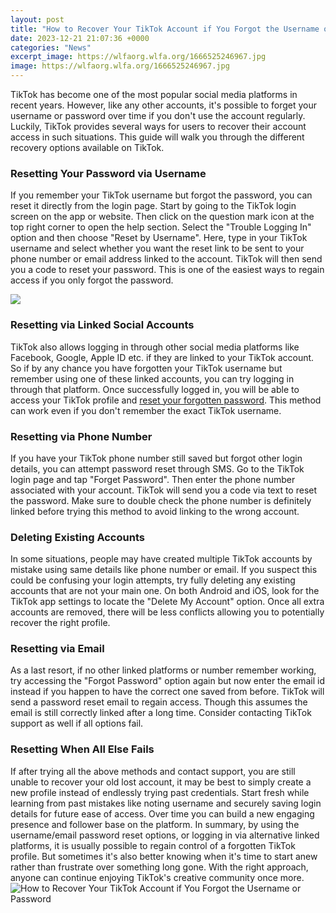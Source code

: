 ```yaml
---
layout: post
title: "How to Recover Your TikTok Account if You Forgot the Username or Password"
date: 2023-12-21 21:07:36 +0000
categories: "News"
excerpt_image: https://wlfaorg.wlfa.org/1666525246967.jpg
image: https://wlfaorg.wlfa.org/1666525246967.jpg
---
```


TikTok has become one of the most popular social media platforms in recent years. However, like any other accounts, it's possible to forget your username or password over time if you don't use the account regularly. Luckily, TikTok provides several ways for users to recover their account access in such situations. This guide will walk you through the different recovery options available on TikTok.
### Resetting Your Password via Username 
If you remember your TikTok username but forgot the password, you can reset it directly from the login page. Start by going to the TikTok login screen on the app or website. Then click on the question mark icon at the top right corner to open the help section. Select the "Trouble Logging In" option and then choose "Reset by Username". Here, type in your TikTok username and select whether you want the reset link to be sent to your phone number or email address linked to the account. TikTok will then send you a code to reset your password. This is one of the easiest ways to regain access if you only forgot the password.

![](https://i.ytimg.com/vi/G5OnPuMwJxA/maxresdefault.jpg)
### Resetting via Linked Social Accounts
TikTok also allows logging in through other social media platforms like Facebook, Google, Apple ID etc. if they are linked to your TikTok account. So if by any chance you have forgotten your TikTok username but remember using one of these linked accounts, you can try logging in through that platform. Once successfully logged in, you will be able to access your TikTok profile and [reset your forgotten password](https://store.fi.io.vn/collection/dog-mother). This method can work even if you don't remember the exact TikTok username.
### Resetting via Phone Number 
If you have your TikTok phone number still saved but forgot other login details, you can attempt password reset through SMS. Go to the TikTok login page and tap "Forget Password". Then enter the phone number associated with your account. TikTok will send you a code via text to reset the password. Make sure to double check the phone number is definitely linked before trying this method to avoid linking to the wrong account.
### Deleting Existing Accounts
In some situations, people may have created multiple TikTok accounts by mistake using same details like phone number or email. If you suspect this could be confusing your login attempts, try fully deleting any existing accounts that are not your main one. On both Android and iOS, look for the TikTok app settings to locate the "Delete My Account" option. Once all extra accounts are removed, there will be less conflicts allowing you to potentially recover the right profile. 
### Resetting via Email 
As a last resort, if no other linked platforms or number remember working, try accessing the "Forgot Password" option again but now enter the email id instead if you happen to have the correct one saved from before. TikTok will send a password reset email to regain access. Though this assumes the email is still correctly linked after a long time. Consider contacting TikTok support as well if all options fail.
### Resetting When All Else Fails
If after trying all the above methods and contact support, you are still unable to recover your old lost account, it may be best to simply create a new profile instead of endlessly trying past credentials. Start fresh while learning from past mistakes like noting username and securely saving login details for future ease of access. Over time you can build a new engaging presence and follower base on the platform.
In summary, by using the username/email password reset options, or logging in via alternative linked platforms, it is usually possible to regain control of a forgotten TikTok profile. But sometimes it's also better knowing when it's time to start anew rather than frustrate over something long gone. With the right approach, anyone can continue enjoying TikTok's creative community once more.
![How to Recover Your TikTok Account if You Forgot the Username or Password](https://wlfaorg.wlfa.org/1666525246967.jpg)